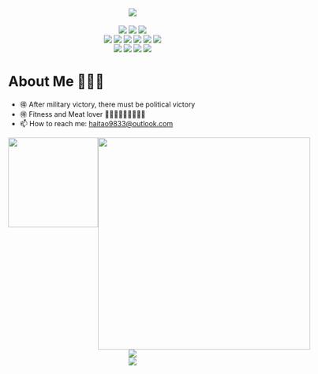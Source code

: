<!--居中打印-->
<h1 align="center"><img src="https://readme-typing-svg.herokuapp.com/?lines=前沿革命🌏文质彬彬🦄蘧瑗知非&center=true&size=27"></h1>

<div align="center">
<img src="https://img.shields.io/badge/生活-健身-ff5722.svg?colorA=FFB6C1&colorB=4B0082&logo=underarmour&style=flat-square" />
<img src="https://img.shields.io/badge/读书-《孙子兵法》-ff5722.svg?colorA=FFB6C1&colorB=4B0082&logo=mdbook&style=flat-square" />
<img src="https://img.shields.io/badge/读书-《论语》-ff5722.svg?colorA=FFB6C1&colorB=4B0082&logo=mdbook&style=flat-square" />
<br>
<img src="https://img.shields.io/badge/Java-源码-ff5722.svg?colorB=00CD00" />
<img src="https://img.shields.io/badge/Java-Stream 流-ff5722.svg?colorB=00CD00" />
<img src="https://img.shields.io/badge/Java-算法-ff5722.svg?colorB=00CD00" />
<img src="https://img.shields.io/badge/Java-设计模式-ff5722.svg?colorB=00CD00" />
<img src="https://img.shields.io/badge/Java-类与对象-ff5722.svg?colorB=00CD00" />
<img src="https://img.shields.io/badge/Java-正则表达式-ff5722.svg?colorB=00CD00" />
<br>
<img src="https://img.shields.io/badge/Python-神经网络-ff5722.svg?colorB=ff69b4" />
<img src="https://img.shields.io/badge/Python-MathBert-ff5722.svg?colorB=ff69b4" />
<img src="https://img.shields.io/badge/Python-深度学习-ff5722.svg?colorB=ff69b4" />
<img src="https://img.shields.io/badge/Python-Jupyter Notebook-ff5722.svg?colorB=ff69b4" />
</div>

# About Me 👋🥱🥱

- :ideograph_advantage: After military victory, there must be political victory
- :ideograph_advantage: Fitness and Meat lover :egg::egg::egg::cut_of_meat::cut_of_meat::cut_of_meat::milk_glass::milk_glass::milk_glass:
- 📫 How to reach me: haitao9833@outlook.com



<!--数据统计-->
<!--语言统计-->
<div align="center" style="display: flex;text-align:center;">
  <img hspace="0px" height="182px" src="https://github-readme-stats.vercel.app/api/top-langs/?username=haitao9833&hide_border=true&layout=compact&langs_count=10&text_color=000&icon_color=fff&bg_color=39BAE8,83FFE6,8dfcfb,dcc9f8" />
  <img hspace="0px" width="430" src="https://github-readme-stats.vercel.app/api?username=haitao9833&hide_border=true&show_icons=true&icon_color=CE1D2D&text_color=000000&bg_color=fce8d8,FCF4D9,fff4c5,A2FAA3" />
</div>

<div align="center">
    <img src="https://github-readme-activity-graph.cyclic.app/graph?username=haitao9833&theme=minimal" />
</div>
<div align="center"><img src="https://profile-counter.glitch.me/haitao9833/count.svg" /></div>


<!--
// 标题居中
# <p align="center"> About Me 👋🥱🥱</p>
//配色
fff7f7,fae3d9,ffb6b9,ffeead
9BD7D5,87E293,AFEAAA,4FD5D6
e2f2d5,87E293,78fee0,d280f9
FE8402,87E293,AFEAAA,FF7260
// 待用
You are my ![visitors](https://visitor-badge.glitch.me/badge?page_id=haitao9833&left_color=green&right_color=red)
![Visitor Count](https://profile-counter.glitch.me/haitao9833/count.svg)
![Phodal's Title](http://brand.phodal.com/titles/generate/titles/pumpkin.svg)
<div align="left"> <img src="https://github-readme-stats.vercel.app/api?username=haitao9833&hide_border=true&show_icons=true&text_color=000&icon_color=000&bg_color=0,ea6161,ffc64d,fffc4d,52fa5a&theme=graywhite" /> </div>
-->
